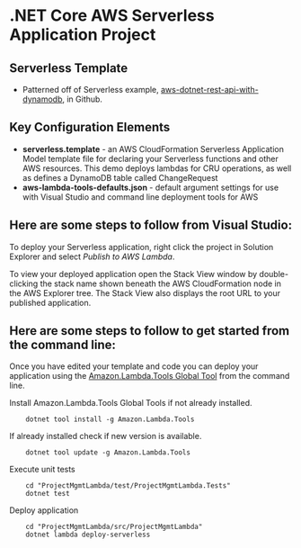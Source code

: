 # .NET Core AWS Serverless Application Project

## Serverless Template

* Patterned off of Serverless example, [aws-dotnet-rest-api-with-dynamodb]('https://github.com/serverless/examples/tree/master/aws-dotnet-rest-api-with-dynamodb'), in Github.

## Key Configuration Elements

* **serverless.template** - an AWS CloudFormation Serverless Application Model template file for declaring your Serverless functions and other AWS resources. This demo deploys lambdas for CRU operations, as well as defines a DynamoDB table called ChangeRequest
* **aws-lambda-tools-defaults.json** - default argument settings for use with Visual Studio and command line deployment tools for AWS

## Here are some steps to follow from Visual Studio:

To deploy your Serverless application, right click the project in Solution Explorer and select *Publish to AWS Lambda*.

To view your deployed application open the Stack View window by double-clicking the stack name shown beneath the AWS CloudFormation node in the AWS Explorer tree. The Stack View also displays the root URL to your published application.

## Here are some steps to follow to get started from the command line:

Once you have edited your template and code you can deploy your application using the [Amazon.Lambda.Tools Global Tool](https://github.com/aws/aws-extensions-for-dotnet-cli#aws-lambda-amazonlambdatools) from the command line.

Install Amazon.Lambda.Tools Global Tools if not already installed.
```
    dotnet tool install -g Amazon.Lambda.Tools
```

If already installed check if new version is available.
```
    dotnet tool update -g Amazon.Lambda.Tools
```

Execute unit tests
```
    cd "ProjectMgmtLambda/test/ProjectMgmtLambda.Tests"
    dotnet test
```

Deploy application
```
    cd "ProjectMgmtLambda/src/ProjectMgmtLambda"
    dotnet lambda deploy-serverless
```